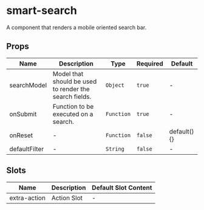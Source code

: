 # smart-search

A component that renders a mobile oriented search bar.

## Props

<!-- @vuese:smart-search:props:start -->
|Name|Description|Type|Required|Default|
|---|---|---|---|---|
|searchModel|Model that should be used to render the search fields.|`Object`|`true`|-|
|onSubmit|Function to be executed on a search.|`Function`|`true`|-|
|onReset|-|`Function`|`false`|default() {}|
|defaultFilter|-|`String`|`false`|-|

<!-- @vuese:smart-search:props:end -->


## Slots

<!-- @vuese:smart-search:slots:start -->
|Name|Description|Default Slot Content|
|---|---|---|
|extra-action|Action Slot|-|

<!-- @vuese:smart-search:slots:end -->


